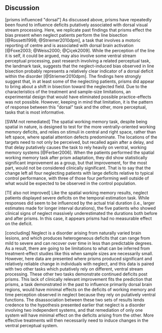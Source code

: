 Discussion
----------

[prisms influenced "dorsal"] As discussed above, prisms have
repeatedly been found to influence deficits putatively associated
with dorsal visual stream processing. Here, we replicate past
findings that prisms effect the bias present when neglect patients
perform the line bisection [@Rossetti1998; @Striemer2010dpm], a
task that involves a motoric reporting of centre and is associated
with dorsal brain activation [@Foxe2003; @Weiss2000; @Çiçek2009].
While the perception of the line it is self, it could be argued,
may also involve some ventral stream perceptual processing, past
research involving a related perceptual task, the landmark task,
suggests that the neglect-induced bias observed in line bisection
probably represents a relatively clear indicator of a dorsal
deficit within the disorder [@Striemer2010dpm]. The findings here
strongly suggest that, in at least some of the neglecting
patients, prisms did appear to bring about a shift in bisection
toward the neglected field. Due to the characteristics of the
treatment and sample-size limitations, an experimental design that
would have eliminated possible practice-effects was not possible.
However, keeping in mind that limitation, it is the pattern of
response between this "dorsal" task and the other, more
perceptual, tasks that is most informative.


[SWM not remediated] The spatial working memory task, despite
being spatial in nature, is designed to test for the  more
ventrally-oriented working memory deficits, and relies on stimuli
in central and right space, rather than left space, where spatial
attention defects predominate.  The locations of the targets need
to not only be perceived, but recalled again after a delay, and
that delay putatively causes the task to rely heavily on ventral,
working memory systems [@Ferber2006].  When the patients performed
the spatial working memory task after prism adaptation, they did
show statistically significant improvement as a group, but that
improvement, for the most part, would not be considered clinically
significant. That is to say that the change left all four
neglecting patients with large deficits relative to typical
control performance, with three of those four performing well
outside of what would be expected to be observed in the control
population.

[TE also not improved] Like the spatial working memory results,
neglect patients displayed severe deficits on the temporal
estimation task. While responses did seem to be influenced by the
actual trial duration (i.e., larger estimates made for longer
interval durations), the five patients who showed clinical signs
of neglect massively underestimated the durations both before and
after prisms. In this case, it appears prisms had no measurable
effect on the deficit.

[concluding] Neglect is a disorder arising from naturally varied
brain lesions, and which produces heterogeneous deficits that can
range from mild to severe and can recover over time in less than
predictable degrees. As a result, there are going to be
limitations to what can be inferred from treatment-effect studies
like this when sample sizes are necessarily small.  However, here
data are presented where prisms produced significant and
relatively reliable change in individuals with neglect, and this
data is paired with two other tasks which putatively rely on
different, ventral stream processing. These other two tasks
demonstrate continued deficits post prisms. This lack of
clinically relevant improvement fits the prediction that prisms, a
task demonstrated in the past to influence primarily dorsal brain
regions, would have minimal effects on the deficits of working
memory and time perception observed in neglect because they rely
on putatively ventral functions. The disassociation between these
two sets of results lends credence to the hypothesis presented
earlier that neglect is a disorder involving two independent
systems, and that remediation of only one system will have minimal
effect on the deficits arising from the other. More effective
treatments will then necessarily need to induce changes in the
ventral perceptual system.
